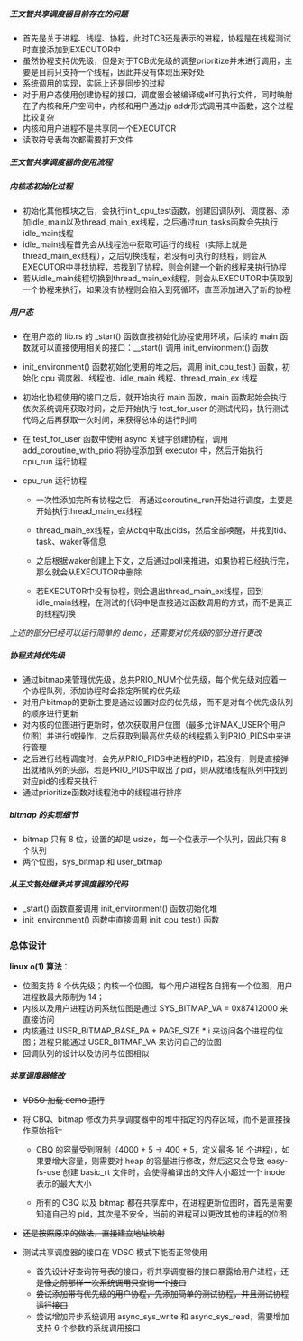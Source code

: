 ##### 王文智共享调度器目前存在的问题

- 首先是关于进程、线程、协程，此时TCB还是表示的进程，协程是在线程测试时直接添加到EXECUTOR中
- 虽然协程支持优先级，但是对于TCB优先级的调整prioritize并未进行调用，主要是目前只支持一个线程，因此并没有体现出来好处
- 系统调用的实现，实际上还是同步的过程
- 对于用户态使用创建协程的接口，调度器会被编译成elf可执行文件，同时映射在了内核和用户空间中，内核和用户通过jp addr形式调用其中函数，这个过程比较复杂
- 内核和用户进程不是共享同一个EXECUTOR
- 读取符号表每次都需要打开文件





##### 王文智共享调度器的使用流程

##### 内核态初始化过程

- 初始化其他模块之后，会执行init_cpu_test函数，创建回调队列、调度器、添加idle_main以及thread_main_ex线程，之后通过run_tasks函数会先执行idle_main线程
- idle_main线程首先会从线程池中获取可运行的线程（实际上就是thread_main_ex线程），之后切换线程，若没有可执行的线程，则会从EXECUTOR中寻找协程，若找到了协程，则会创建一个新的线程来执行协程
- 若从idle_main线程切换到thread_main_ex线程，则会从EXECUTOR中获取到一个协程来执行，如果没有协程则会陷入到死循环，直至添加进入了新的协程

##### 用户态

- 在用户态的 lib.rs 的 _start() 函数直接初始化协程使用环境，后续的 main 函数就可以直接使用相关的接口：__start() 调用 init_environment() 函数


- init_environment() 函数初始化使用的堆之后，调用 init_cpu_test() 函数，初始化 cpu 调度器、线程池、idle_main 线程、thread_main_ex 线程
- 初始化协程使用的接口之后，就开始执行 main 函数，main 函数起始会执行依次系统调用获取时间，之后开始执行 test_for_user 的测试代码，执行测试代码之后再获取一次时间，来获得总体的运行时间
- 在 test_for_user 函数中使用 async 关键字创建协程，调用 add_coroutine_with_prio 将协程添加到 executor 中，然后开始执行 cpu_run 运行协程
- cpu_run 运行协程

    - 一次性添加完所有协程之后，再通过coroutine_run开始进行调度，主要是开始执行thread_main_ex线程
    - thread_main_ex线程，会从cbq中取出cids，然后全部唤醒，并找到tid、task、waker等信息
    - 之后根据waker创建上下文，之后通过poll来推进，如果协程已经执行完，那么就会从EXECUTOR中删除
    
    - 若EXECUTOR中没有协程，则会退出thread_main_ex线程，回到idle_main线程，在测试的代码中是直接通过函数调用的方式，而不是真正的线程切换

*上述的部分已经可以运行简单的 demo，还需要对优先级的部分进行更改*

##### 协程支持优先级

- 通过bitmap来管理优先级，总共PRIO_NUM个优先级，每个优先级对应着一个协程队列，添加协程时会指定所属的优先级
- 对用户bitmap的更新主要是通过设置对应的优先级，而不是对每个优先级队列的顺序进行更新
- 对内核的位图进行更新时，依次获取用户位图（最多允许MAX_USER个用户位图）并进行或操作，之后获取到最高优先级的线程插入到PRIO_PIDS中来进行管理
- 之后进行线程调度时，会先从PRIO_PIDS中进程的PID，若没有，则是直接弹出就绪队列的头部，若是PRIO_PIDS中取出了pid，则从就绪线程队列中找到对应pid的线程来执行
- 通过prioritize函数对线程池中的线程进行排序



##### bitmap 的实现细节

- bitmap 只有 8 位，设置的却是 usize，每一个位表示一个队列，因此只有 8 个队列
- 两个位图，sys_bitmap 和 user_bitmap



##### 从王文智处继承共享调度器的代码

- _start() 函数直接调用 init_environment() 函数初始化堆
- init_environment() 函数中直接调用 init_cpu_test() 函数







### 总体设计

**linux o(1) 算法**：

- 位图支持 8 个优先级；内核一个位图，每个用户进程各自拥有一个位图，用户进程数最大限制为 14；
- 内核以及用户进程访问系统位图是通过 SYS_BITMAP_VA = 0x87412000 来直接访问
- 内核通过 USER_BITMAP_BASE_PA + PAGE_SIZE * i 来访问各个进程的位图；进程只能通过 USER_BITMAP_VA 来访问自己的位图
- 回调队列的设计以及访问与位图相似







##### 共享调度器修改

- ~~VDSO 加载 demo 运行~~

- 将 CBQ、bitmap 修改为共享调度器中的堆中指定的内存区域，而不是直接操作原始指针

    - CBQ 的容量受到限制（4000 + 5 -> 400 + 5，定义最多 16 个进程），如果要增大容量，则需要对 heap 的容量进行修改，然后这又会导致 easy-fs-use 创建 basic_rt 文件时，会使得编译出的文件大小超过一个 inode 表示的最大大小

    - 所有的 CBQ 以及 bitmap 都在共享库中，在进程更新位图时，首先是需要知道自己的 pid，其次是不安全，当前的进程可以更改其他的进程的位图

- ~~还是按照原来的做法，直接建立地址映射~~

- 测试共享调度器的接口在 VDSO 模式下能否正常使用

    - ~~首先设计好查询符号表的接口，将共享调度器的接口暴露给用户进程，还是像之前那样一次系统调用只查询一个接口~~
    - ~~尝试添加带有优先级的用户协程，先添加简单的测试协程，并且测试协程运行接口~~
    - 尝试增加异步系统调用 async_sys_write 和 async_sys_read，需要增加支持 6 个参数的系统调用接口




